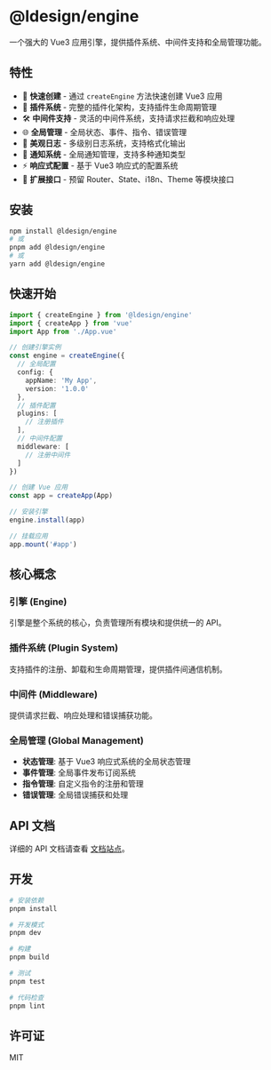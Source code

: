 # @ldesign/engine

一个强大的 Vue3 应用引擎，提供插件系统、中间件支持和全局管理功能。

## 特性

- 🚀 **快速创建** - 通过 `createEngine` 方法快速创建 Vue3 应用
- 🔌 **插件系统** - 完整的插件化架构，支持插件生命周期管理
- 🛠️ **中间件支持** - 灵活的中间件系统，支持请求拦截和响应处理
- 🌐 **全局管理** - 全局状态、事件、指令、错误管理
- 📝 **美观日志** - 多级别日志系统，支持格式化输出
- 🔔 **通知系统** - 全局通知管理，支持多种通知类型
- ⚡ **响应式配置** - 基于 Vue3 响应式的配置系统
- 🔗 **扩展接口** - 预留 Router、State、i18n、Theme 等模块接口

## 安装

```bash
npm install @ldesign/engine
# 或
pnpm add @ldesign/engine
# 或
yarn add @ldesign/engine
```

## 快速开始

```typescript
import { createEngine } from '@ldesign/engine'
import { createApp } from 'vue'
import App from './App.vue'

// 创建引擎实例
const engine = createEngine({
  // 全局配置
  config: {
    appName: 'My App',
    version: '1.0.0'
  },
  // 插件配置
  plugins: [
    // 注册插件
  ],
  // 中间件配置
  middleware: [
    // 注册中间件
  ]
})

// 创建 Vue 应用
const app = createApp(App)

// 安装引擎
engine.install(app)

// 挂载应用
app.mount('#app')
```

## 核心概念

### 引擎 (Engine)

引擎是整个系统的核心，负责管理所有模块和提供统一的 API。

### 插件系统 (Plugin System)

支持插件的注册、卸载和生命周期管理，提供插件间通信机制。

### 中间件 (Middleware)

提供请求拦截、响应处理和错误捕获功能。

### 全局管理 (Global Management)

- **状态管理**: 基于 Vue3 响应式系统的全局状态管理
- **事件管理**: 全局事件发布订阅系统
- **指令管理**: 自定义指令的注册和管理
- **错误管理**: 全局错误捕获和处理

## API 文档

详细的 API 文档请查看 [文档站点](./docs)。

## 开发

```bash
# 安装依赖
pnpm install

# 开发模式
pnpm dev

# 构建
pnpm build

# 测试
pnpm test

# 代码检查
pnpm lint
```

## 许可证

MIT